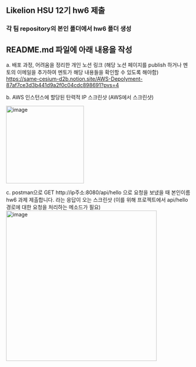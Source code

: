 ## Likelion HSU 12기 hw6 제출
### 각 팀 repository의 본인 폴더에서 hw6 폴더 생성
## README.md 파일에 아래 내용을 작성
a. 배포 과정, 어려움을 정리한 개인 노션 링크 (해당 노션 페이지를 publish 하거나 멘토의 이메일을 추가하여 멘토가 해당 내용들을 확인할 수 있도록 해야함)
https://same-cesium-d2b.notion.site/AWS-Depolyment-87af7ce3d3b441d9a2f0c04cdc898691?pvs=4

b. AWS 인스턴스에 할당된 탄력적 IP 스크린샷 (AWS에서 스크린샷)

<img width="211" alt="image" src="https://github.com/HSU-Likelion-Backend-12th/team-3/assets/77336664/e86d09de-2daa-42f5-91aa-a0598909eb8d">

c. postman으로 GET http://ip주소:8080/api/hello 으로 요청을 보냈을 때 본인이름 hw6 과제 제출합니다. 라는 응답이 오는 스크린샷 (이를 위해 프로젝트에서 api/hello 경로에 대한 요청을 처리하는 메소드가 필요)
<img width="409" alt="image" src="https://github.com/HSU-Likelion-Backend-12th/team-3/assets/77336664/19314110-2bca-42e7-b96c-2f9e0acfeca2">
